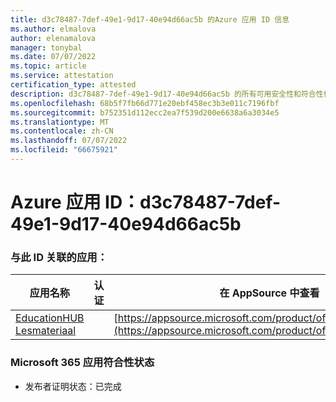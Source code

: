 ```yaml
---
title: d3c78487-7def-49e1-9d17-40e94d66ac5b 的Azure 应用 ID 信息
ms.author: elmalova
author: elenamalova
manager: tonybal
ms.date: 07/07/2022
ms.topic: article
ms.service: attestation
certification_type: attested
description: d3c78487-7def-49e1-9d17-40e94d66ac5b 的所有可用安全性和符合性信息。
ms.openlocfilehash: 68b5f7fb66d771e20ebf458ec3b3e011c7196fbf
ms.sourcegitcommit: b752351d112ecc2ea7f539d200e6638a6a3034e5
ms.translationtype: MT
ms.contentlocale: zh-CN
ms.lasthandoff: 07/07/2022
ms.locfileid: "66675921"
---
```

# <a name="azure-app-id-d3c78487-7def-49e1-9d17-40e94d66ac5b"></a>Azure 应用 ID：d3c78487-7def-49e1-9d17-40e94d66ac5b


### <a name="apps-associated-with-this-id"></a>与此 ID 关联的应用：
| **应用名称** | **认证** | **在 AppSource 中查看** |
|--------------|---------------|-----------------------|
| [EducationHUB Lesmateriaal](../forward/WA200004326.md) |  | [https://appsource.microsoft.com/product/office/WA200004326](https://appsource.microsoft.com/product/office/WA200004326) |

### <a name="microsoft-365-app-compliance-status"></a>Microsoft 365 应用符合性状态
- 发布者证明状态：已完成
